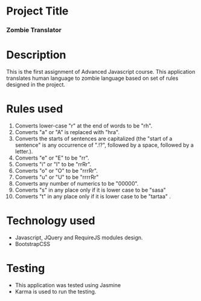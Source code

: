 # Project Title

### Zombie Translator

# Description

This is the first assignment of Advanced Javascript course. This application translates human language to zombie language based on set of rules designed in the project.

# Rules used

1. Converts lower-case "r" at the end of words to be "rh".
2. Converts "a" or "A" is replaced with "hra".
3. Converts the starts of sentences are capitalized (the "start of a sentence" is any occurrence of ".!?", followed by a space, followed by a letter.).
4. Converts "e" or "E" to be "rr".
5. Converts "i" or "I" to be "rrRr".
6. Converts "o" or "O" to be "rrrRr".
7. Converts "u" or "U" to be "rrrrRr"
8. Converts any number of numerics to be "00000".
9. Converts "s" in any place only if it is lower case to be "sasa"
10. Converts "t" in any place only if it is lower case to be "tartaa" .

# Technology used

* Javascript, JQuery and RequireJS modules design.
* BootstrapCSS

# Testing

* This application was tested using Jasmine
* Karma is used to run the testing.

